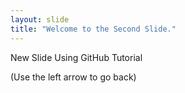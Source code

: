 ```yaml
---
layout: slide
title: "Welcome to the Second Slide."
---
```

New Slide
Using GitHub Tutorial

(Use the left arrow to go back)
